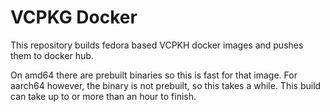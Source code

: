 # VCPKG Docker
This repository builds fedora based VCPKH docker images and
pushes them to docker hub.

On amd64 there are prebuilt binaries so this is fast for that image.
For aarch64 however, the binary is not prebuilt, so this takes a while. This build can take up to or more than an hour to finish.


